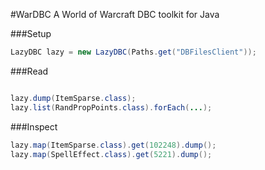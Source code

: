 #WarDBC
A World of Warcraft DBC toolkit for Java

###Setup
```java
LazyDBC lazy = new LazyDBC(Paths.get("DBFilesClient"));
```

###Read
```java

lazy.dump(ItemSparse.class);
lazy.list(RandPropPoints.class).forEach(...);
```

###Inspect
```java
lazy.map(ItemSparse.class).get(102248).dump();
lazy.map(SpellEffect.class).get(5221).dump();
```

